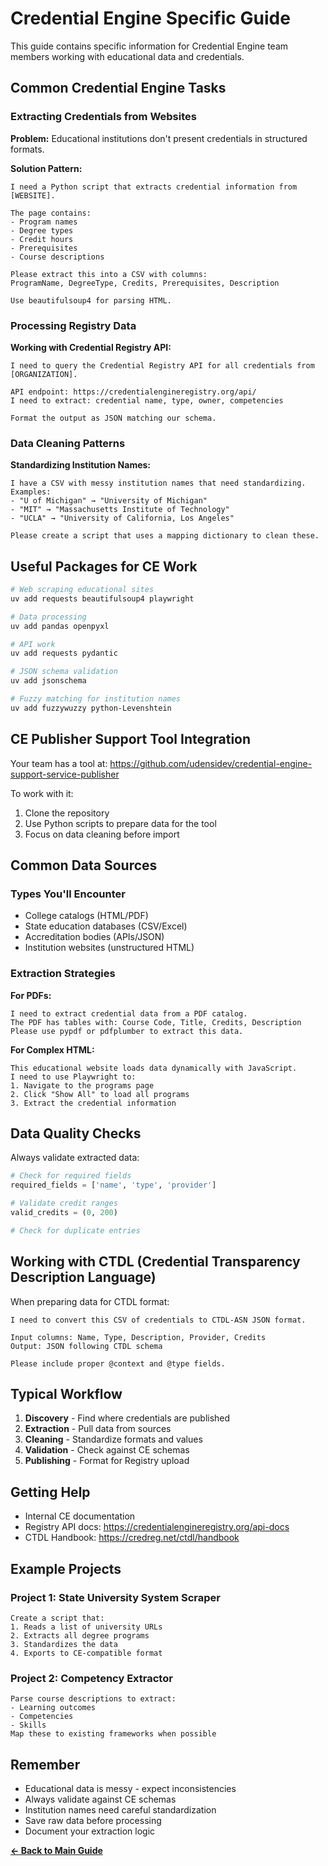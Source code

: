 # Credential Engine Specific Guide

This guide contains specific information for Credential Engine team members working with educational data and credentials.

## Common Credential Engine Tasks

### Extracting Credentials from Websites

**Problem:** Educational institutions don't present credentials in structured formats.

**Solution Pattern:**
```
I need a Python script that extracts credential information from [WEBSITE].

The page contains:
- Program names
- Degree types
- Credit hours
- Prerequisites
- Course descriptions

Please extract this into a CSV with columns: 
ProgramName, DegreeType, Credits, Prerequisites, Description

Use beautifulsoup4 for parsing HTML.
```

### Processing Registry Data

**Working with Credential Registry API:**
```
I need to query the Credential Registry API for all credentials from [ORGANIZATION].

API endpoint: https://credentialengineregistry.org/api/
I need to extract: credential name, type, owner, competencies

Format the output as JSON matching our schema.
```

### Data Cleaning Patterns

**Standardizing Institution Names:**
```
I have a CSV with messy institution names that need standardizing.
Examples:
- "U of Michigan" → "University of Michigan"
- "MIT" → "Massachusetts Institute of Technology"
- "UCLA" → "University of California, Los Angeles"

Please create a script that uses a mapping dictionary to clean these.
```

## Useful Packages for CE Work

```bash
# Web scraping educational sites
uv add requests beautifulsoup4 playwright

# Data processing
uv add pandas openpyxl

# API work
uv add requests pydantic

# JSON schema validation
uv add jsonschema

# Fuzzy matching for institution names
uv add fuzzywuzzy python-Levenshtein
```

## CE Publisher Support Tool Integration

Your team has a tool at: https://github.com/udensidev/credential-engine-support-service-publisher

To work with it:
1. Clone the repository
2. Use Python scripts to prepare data for the tool
3. Focus on data cleaning before import

## Common Data Sources

### Types You'll Encounter
- College catalogs (HTML/PDF)
- State education databases (CSV/Excel)
- Accreditation bodies (APIs/JSON)
- Institution websites (unstructured HTML)

### Extraction Strategies

**For PDFs:**
```
I need to extract credential data from a PDF catalog.
The PDF has tables with: Course Code, Title, Credits, Description
Please use pypdf or pdfplumber to extract this data.
```

**For Complex HTML:**
```
This educational website loads data dynamically with JavaScript.
I need to use Playwright to:
1. Navigate to the programs page
2. Click "Show All" to load all programs
3. Extract the credential information
```

## Data Quality Checks

Always validate extracted data:

```python
# Check for required fields
required_fields = ['name', 'type', 'provider']

# Validate credit ranges
valid_credits = (0, 200)

# Check for duplicate entries
```

## Working with CTDL (Credential Transparency Description Language)

When preparing data for CTDL format:
```
I need to convert this CSV of credentials to CTDL-ASN JSON format.

Input columns: Name, Type, Description, Provider, Credits
Output: JSON following CTDL schema

Please include proper @context and @type fields.
```

## Typical Workflow

1. **Discovery** - Find where credentials are published
2. **Extraction** - Pull data from sources
3. **Cleaning** - Standardize formats and values
4. **Validation** - Check against CE schemas
5. **Publishing** - Format for Registry upload

## Getting Help

- Internal CE documentation
- Registry API docs: https://credentialengineregistry.org/api-docs
- CTDL Handbook: https://credreg.net/ctdl/handbook

## Example Projects

### Project 1: State University System Scraper
```
Create a script that:
1. Reads a list of university URLs
2. Extracts all degree programs
3. Standardizes the data
4. Exports to CE-compatible format
```

### Project 2: Competency Extractor
```
Parse course descriptions to extract:
- Learning outcomes
- Competencies
- Skills
Map these to existing frameworks when possible
```

## Remember

- Educational data is messy - expect inconsistencies
- Always validate against CE schemas
- Institution names need careful standardization
- Save raw data before processing
- Document your extraction logic

**[← Back to Main Guide](README.md)**